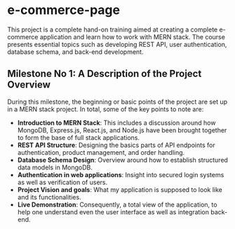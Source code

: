 # e-commerce-page
This project is a complete hand-on training aimed at creating a complete e-commerce application and learn how to work with MERN stack. The course presents essential topics such as developing REST API, user authentication, database schema, and back-end development.

## Milestone No 1: A Description of the Project Overview

During this milestone, the beginning or basic points of the project are set up in a MERN stack project. In total, some of the key points to note are:

- **Introduction to MERN Stack**: This includes a discussion around how MongoDB, Express.js, React.js, and Node.js have been brought together to form the base of full stack applications.  
- **REST API Structure**: Designing the basics parts of API endpoints for authentication, product management, and order handling.  
- **Database Schema Design**: Overview around how to establish structured data models in MongoDB.  
- **Authentication in web applications**: Insight into secured login systems as well as verification of users.  
- **Project Vision and goals**: What my application is supposed to look like and its functionalities.  
- **Live Demonstration**: Consequently, a total view of the application, to help one understand even the user interface as well as integration back-end.
